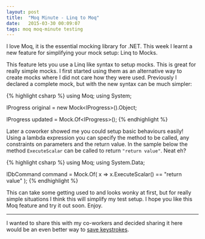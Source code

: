 ```yaml
---
layout: post
title:  "Moq Minute - Linq to Moq"
date:   2015-03-30 00:09:07
tags: moq moq-minute testing
---
```


I love Moq, it is the essential mocking library for .NET. This week I learnt
a new feature for simplifying your mock setup: Linq to Mocks.

This feature lets you use a Linq like syntax to setup mocks. This is great for
really simple mocks. I first started using them as an alternative way to create
mocks where I did not care how they were used. Previously I declared a complete
mock, but with the new syntax can be much simpler:

{% highlight csharp %}
using Moq;
using System;

IProgress<int> original = new Mock<IProgress<int>>().Object;

IProgress<int> updated = Mock.Of<IProgress<int>>();
{% endhighlight %}

Later a coworker showed me you could setup basic behaviours easily!
Using a lambda expression you can specify the method to be called, any
constraints on parameters and the return value. In the sample below the method
``ExecuteScalar`` can be called to return ``"return value"``. Neat eh?

{% highlight csharp %}
using Moq;
using System.Data;

IDbCommand command = Mock.Of<IDbCommand>(
	x => x.ExecuteScalar() == "return value"
);
{% endhighlight %}

This can take some getting used to and looks wonky at first, but for really
simple situations I think this will simplify my test setup. I hope you like
this Moq feature and try it out soon. Enjoy.

<hr />

I wanted to share this with my co-workers and decided sharing it here would be
an even better way to [save keystrokes][keystrokes].

[keystrokes]: http://blog.jonudell.net/2007/04/10/too-busy-to-blog-count-your-keystrokes/

